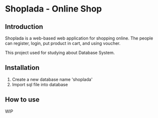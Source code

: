 # Shoplada - Online Shop
## Introduction
Shoplada is a web-based web application for shopping online. The people can register, login, put product in cart, and using voucher.

This project used for studying about Database System.

## Installation
1) Create a new database name 'shoplada'
2) Import sql file into database

## How to use
WIP
